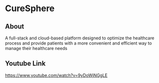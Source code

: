 # CureSphere #

## About ##
A full-stack and cloud-based platform designed to optimize the healthcare process and provide patients with a more convenient and efficient way to manage their healthcare needs

## Youtube Link ##
https://www.youtube.com/watch?v=9yDoWjNGgLE
